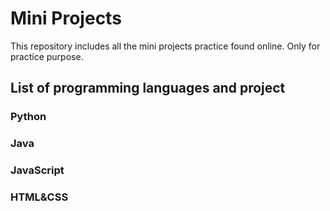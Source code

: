 # Mini Projects

This repository includes all the mini projects practice found online.
Only for practice purpose.

## List of programming languages and project

### Python

### Java

### JavaScript

### HTML&CSS

